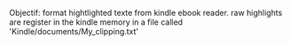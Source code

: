 
Objectif: format hightlighted texte from kindle ebook reader. raw highlights are register in the kindle memory in a file called 'Kindle/documents/My_clipping.txt'
